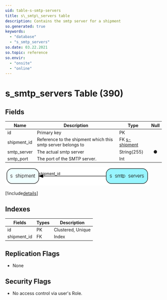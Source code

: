 ```yaml
---
uid: table-s-smtp-servers
title: s\_smtp\_servers table
description: Contains the smtp server for a shipment
so.generated: true
keywords:
  - "database"
  - "s_smtp_servers"
so.date: 03.22.2021
so.topic: reference
so.envir:
  - "onsite"
  - "online"
---
```


# s\_smtp\_servers Table (390)

## Fields

| Name | Description | Type | Null |
|------|-------------|------|:----:|
|id|Primary key|PK| |
|shipment\_id|Reference to the shipment which this smtp server belongs to|FK [s-shipment](s-shipment.md)| |
|smtp\_server|The actual smtp server|String(255)|&#x25CF;|
|smtp\_port|The port of the SMTP server.|Int| |


![s_smtp_servers table relationship diagram](./media/s_smtp_servers.png)

[!include[details](./includes/s-smtp-servers.md)]

## Indexes

| Fields | Types | Description |
|--------|-------|-------------|
|id |PK |Clustered, Unique |
|shipment\_id |FK |Index |

## Replication Flags

* None

## Security Flags

* No access control via user's Role.

